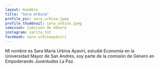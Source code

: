 ```yaml
---
layout: miembro
title: "Sara Urbina"
profile_pic: sara_urbina.jpeg
profile_thumbnail: sara_urbina.jpeg
comision: Comisión de Género
instagram: sarita_tnt
facebook: sara.urbinaayaviri
---
```


Mi nombre es Sara María Urbina Ayaviri, estudié Economía en la Universidad Mayor de San Andrés, soy parte de la comisión de Género en Empoderando Juventudes La Paz.
